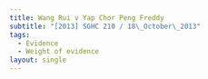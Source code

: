 ```yaml
---
title: Wang Rui v Yap Chor Peng Freddy
subtitle: "[2013] SGHC 210 / 18\_October\_2013"
tags:
  - Evidence
  - Weight of evidence
layout: single
---
```


